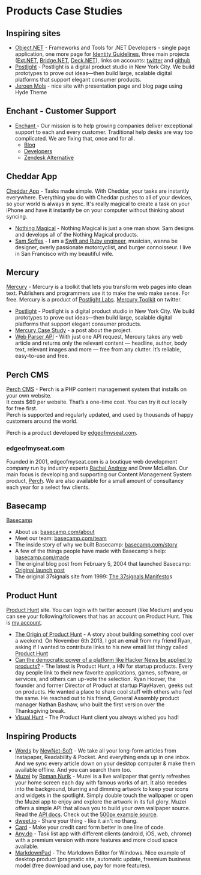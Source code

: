 # Products Case Studies

## Inspiring sites
* [Object.NET](http://object.net/) - Frameworks and Tools for .NET Developers - single page application, one more page for [Identity Guidelines](http://object.net/identity/), three main projects ([Ext.NET](http://ext.net/), [Bridge.NET](http://bridge.net/), [Deck.NET](http://deck.net/)), links on accounts: [twitter](http://twitter.com/objectdotnet/) and [github](https://github.com/objectdotnet/)
* [Postlight](https://postlight.com/) - Postlight is a digital product studio in New York City. We build prototypes to prove out ideas—then build large, scalable digital platforms that support elegant consumer products.
* [Jeroen Mols](http://jeroenmols.com/blog) - nice site with presentation page and blog page using Hyde Theme


## Enchant - Customer Support
* [Enchant ](https://www.enchant.com/) - Our mission is to help growing companies deliver exceptional support to each and every customer. Traditional help desks are way too complicated. We are fixing that, once and for all.
  * [Blog](https://www.enchant.com/blog)
  * [Developers](http://dev.enchant.com/)
  * [Zendesk Alternative](https://www.enchant.com/zendesk-alternative)


## Cheddar App
[Cheddar App](https://cheddarapp.com/) - Tasks made simple. With Cheddar, your tasks are instantly everywhere. Everything you do with Cheddar pushes to all of your devices, so your world is always in sync. It's really magical to create a task on your iPhone and have it instantly be on your computer without thinking about syncing.

* [Nothing Magical](http://nothingmagical.com/) - Nothing Magical is just a one man show. Sam designs and develops all of the Nothing Magical products.
* [Sam Soffes](https://soff.es/) - I am a [Swift and Ruby engineer](https://github.com/soffes), musician, wanna be designer, overly passionate motorcyclist, and burger connoisseur. I live in San Francisco with my beautiful wife.


## Mercury
[Mercury](https://mercury.postlight.com/) - Mercury is a toolkit that lets you transform web pages into clean text. Publishers and programmers use it to make the web make sense. For free. Mercury is a product of [Postlight Labs](https://postlight.com/labs). [Mercury Toolkit](https://twitter.com/MercuryToolkit) on twitter.

* [Postlight](https://postlight.com/) - Postlight is a digital product studio in New York City. We build prototypes to prove out ideas—then build large, scalable digital platforms that support elegant consumer products.
* [Mercury Case Study](https://postlight.com/work/mercury/) - a post about the project.
* [Web Parser API](https://mercury.postlight.com/web-parser/) - With just one API request, Mercury takes any web article and returns only the relevant content — headline, author, body text, relevant images and more — free from any clutter. It’s reliable, easy-to-use and free.


## Perch CMS
[Perch CMS](https://grabaperch.com/) - Perch is a PHP content management system that installs on your own website.  
It costs $69 per website. That’s a one-time cost. You can try it out locally for free first.  
Perch is supported and regularly updated, and used by thousands of happy customers around the world.

Perch is a product developed by [edgeofmyseat.com](http://www.edgeofmyseat.com/).

### edgeofmyseat.com
Founded in 2001, edgeofmyseat.com is a boutique web development company run by industry experts [Rachel Andrew](http://rachelandrew.co.uk/) and Drew McLellan. Our main focus is developing and supporting our Content Management System product, [Perch](https://grabaperch.com/). We are also available for a small amount of consultancy each year for a select few clients.


## Basecamp
[Basecamp](http://basecamp.com/)

* About us: [basecamp.com/about](http://basecamp.com/about)
* Meet our team: [basecamp.com/team](http://basecamp.com/team)
* The inside story of why we built Basecamp: [basecamp.com/story](http://basecamp.com/story)
* A few of the things people have made with Basecamp's help: [basecamp.com/made](http://basecamp.com/made)
* The original blog post from February 5, 2004 that launched Basecamp: [Original launch post](https://signalvnoise.com/archives/000542.php)
* The original 37signals site from 1999: [The 37signals Manifesto](https://37signals.com/manifesto)s

## Product Hunt
[Product Hunt](http://www.producthunt.com/) site. You can login with twitter account (like Medium) and you can see your following/followers that has an account on Product Hunt. This is [my account](http://www.producthunt.com/kingsor).

* [The Origin of Product Hunt](https://medium.com/lets-make-things/the-origin-of-product-hunt-7acb09e2593a) - A story about building something cool over a weekend. On November 6th 2013, I got an email from my friend Ryan, asking if I wanted to contribute links to his new email list thingy called [Product Hunt](http://ryanhoover.me/post/66192199851/announcing-product-hunt)
* [Can the democratic power of a platform like Hacker News be applied to products?](http://pando.com/2013/12/04/can-the-democratic-power-of-a-platform-like-hacker-news-be-applied-to-products/) - The latest is Product Hunt, a HN for startup products. Every day people link to their new favorite applications, games, software, or services, and others can up-vote the selection. Ryan Hoover, the founder and former Director of Product at startup PlayHaven, geeks out on products. He wanted a place to share cool stuff with others who feel the same. He reached out to his friend, General Assembly product manager Nathan Bashaw, who built the first version over the Thanksgiving break.
* [Visual Hunt](http://www.visualhunt.in/) - The Product Hunt client you always wished you had!


## Inspiring Products

* [Words](http://newnet-soft.com/words/) by [NewNet-Soft](http://newnet-soft.com/) - We take all your long-form articles from Instapaper, Readability & Pocket. And everything ends up in one inbox. And we sync every article down on your desktop computer & make them available offline. And you can search them too.
* [Muzei](https://github.com/romannurik/muzei/) by [Roman Nurik](https://twitter.com/romannurik) - Muzei is a live wallpaper that gently refreshes your home screen each day with famous works of art. It also recedes into the background, blurring and dimming artwork to keep your icons and widgets in the spotlight. Simply double touch the wallpaper or open the Muzei app to enjoy and explore the artwork in its full glory. Muzei offers a simple API that allows you to build your own wallpaper source. Read the [API docs](https://github.com/romannurik/muzei/wiki/API). Check out the [500px example source](https://github.com/romannurik/muzei/tree/master/example-source-500px).
* [dweet.io](https://dweet.io/) - Share your thing - like it ain't no thang.
* [Card](http://jessepollak.github.io/card/) - Make your credit card form better in one line of code.
* [Any.do](http://www.any.do/anydo) - Task list app with different clients (android, iOS, web, chrome) with a premium version with more features and more cloud space available.
* [MarkdownPad](http://markdownpad.com/) - The Markdown Editor for Windows. Nice example of desktop product (pragmatic site, automatic update, freemium business model (free download and use, pay for more features).
